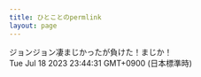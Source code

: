 ```yaml
---
title: ひとことのpermlink
layout: page
---
```

<div class="box" dt="1689691471042">
  ジョンジョン凄まじかったが負けた！まじか！
  <div class="content is-small">Tue Jul 18 2023 23:44:31 GMT+0900 (日本標準時)</div>
</div>